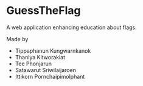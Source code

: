 # GuessTheFlag
A web application enhancing education about flags.

Made by
- Tippaphanun Kungwarnkanok
- Thaniya Kitworakiat
- Tee Phonjarun
- Satawarut Sriwilaijaroen
- Ittikorn Pornchaipimolphant
